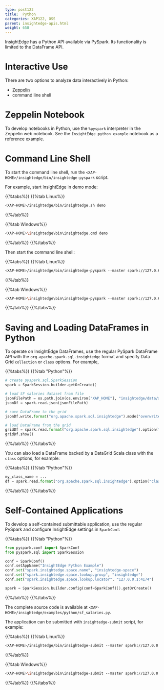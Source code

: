 ```yaml
---
type: post122
title:  Python
categories: XAP122, OSS
parent: insightedge-apis.html
weight: 650
---
```


InsightEdge has a Python API available via PySpark. Its functionality is limited to the DataFrame API.


# Interactive Use

There are two options to analyze data interactively in Python: 

- [Zeppelin](../started/insightedge-zeppelin.html)<br>
- command line shell

# Zeppelin Notebook

To develop notebooks in Python, use the `%pyspark` interpreter in the Zeppelin web notebook. See the `InsightEdge python example` notebook as a reference example.

# Command Line Shell

To start the command line shell, run the `<XAP-HOME>/insightedge/bin/insightedge-pyspark` script.

For example, start InsightEdge in demo mode:

{{%tabs%}}
{{%tab Linux%}}
```bash
<XAP-HOME>/insightedge/bin/insightedge.sh demo
```
{{%/tab%}}

{{%tab Windows%}}
```bash
<XAP-HOME>\insightedge\bin\insightedge.cmd demo
```
{{%/tab%}}
{{%/tabs%}}

Then start the command line shell:

{{%tabs%}}
{{%tab Linux%}}
```bash
<XAP-HOME>/insightedge/bin/insightedge-pyspark --master spark://127.0.0.1:7077
```
{{%/tab%}}

{{%tab Windows%}}
```bash
<XAP-HOME>\insightedge\bin\insightedge-pyspark --master spark://127.0.0.1:7077
```
{{%/tab%}}
{{%/tabs%}}

# Saving and Loading DataFrames in Python

To operate on InsightEdge DataFrames, use the regular PySpark DataFrame API with the `org.apache.spark.sql.insightedge` format and specify Data Grid `collection` or `class` options. For example,

{{%tabs%}}
{{%tab "Python"%}}
```python
# create pyspark.sql.SparkSession
spark = SparkSession.builder.getOrCreate()

# load SF salaries dataset from file
jsonFilePath = os.path.join(os.environ["XAP_HOME"], "insightedge/data/sf_salaries_sample.json")
jsonDf = spark.read.json(jsonFilePath)

# save DataFrame to the grid
jsonDf.write.format("org.apache.spark.sql.insightedge").mode("overwrite").save("salaries")

# load DataFrame from the grid
gridDf = spark.read.format("org.apache.spark.sql.insightedge").option("collection", "salaries").load()
gridDf.show()
```
{{%/tab%}}
{{%/tabs%}}

You can also load a DataFrame backed by a DataGrid Scala class with the `class` options, for example:

{{%tabs%}}
{{%tab "Python"%}}
```python
my_class_name = ...
df = spark.read.format("org.apache.spark.sql.insightedge").option("class", my_class_name).load()
```
{{%/tab%}}
{{%/tabs%}}

# Self-Contained Applications

To develop a self-contained submittable application, use the regular PySpark and configure InsightEdge settings in `SparkConf`:

{{%tabs%}}
{{%tab "Python"%}}
```python
from pyspark.conf import SparkConf
from pyspark.sql import SparkSession

conf = SparkConf()
conf.setAppName("InsightEdge Python Example")
conf.set("spark.insightedge.space.name", "insightedge-space")
conf.set("spark.insightedge.space.lookup.group", "insightedge")
conf.set("spark.insightedge.space.lookup.locator", "127.0.0.1:4174")

spark = SparkSession.builder.config(conf=SparkConf()).getOrCreate()

```
{{%/tab%}}
{{%/tabs%}}

The complete source code is available at `<XAP-HOME>/insightedge/examples/python/sf_salaries.py`.

The application can be submitted with `insightedge-submit` script, for example:

{{%tabs%}}
{{%tab Linux%}}
```bash
<XAP-HOME>/insightedge/bin/insightedge-submit --master spark://127.0.0.1:7077 <XAP-HOME>/insightedge/examples/python/sf_salaries.py
```
{{%/tab%}}

{{%tab Windows%}}
```bash
<XAP-HOME>\insightedge\bin\insightedge-submit --master spark://127.0.0.1:7077 </XAP-HOME/insightedge\examples\python\sf_salaries.py
```
{{%/tab%}}
{{%/tabs%}}
